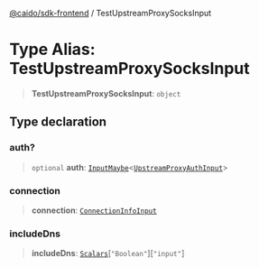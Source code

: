 [@caido/sdk-frontend](../index.md) / TestUpstreamProxySocksInput

# Type Alias: TestUpstreamProxySocksInput

> **TestUpstreamProxySocksInput**: `object`

## Type declaration

### auth?

> `optional` **auth**: [`InputMaybe`](InputMaybe.md)\<[`UpstreamProxyAuthInput`](UpstreamProxyAuthInput.md)\>

### connection

> **connection**: [`ConnectionInfoInput`](ConnectionInfoInput.md)

### includeDns

> **includeDns**: [`Scalars`](Scalars.md)\[`"Boolean"`\]\[`"input"`\]
